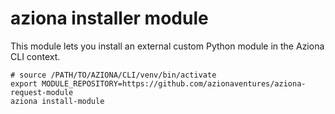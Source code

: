 # aziona installer module

This module lets you install an external custom Python module in the Aziona CLI context.

```
# source /PATH/TO/AZIONA/CLI/venv/bin/activate
export MODULE_REPOSITORY=https://github.com/azionaventures/aziona-request-module
aziona install-module
```